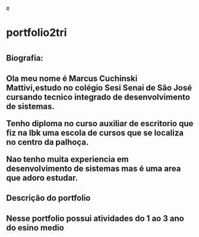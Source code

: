 #<h1>portfolio2tri<h1/>
<h2>Biografia:<h2/>
<p>Ola meu nome é Marcus Cuchinski Mattivi,estudo no colégio Sesi Senai de São José cursando tecnico integrado de desenvolvimento de sistemas.<p/>
<p>Tenho diploma no curso auxiliar de escritorio que fiz na lbk uma escola de cursos que se localiza no centro da palhoça.<p/>
<p>Nao tenho muita experiencia em desenvolvimento de sistemas mas é uma area que adoro estudar.<p/>
<h2>Descrição do portfolio<h2/>
<p>Nesse portfolio possui atividades do 1 ao 3 ano do esino medio<p/>
